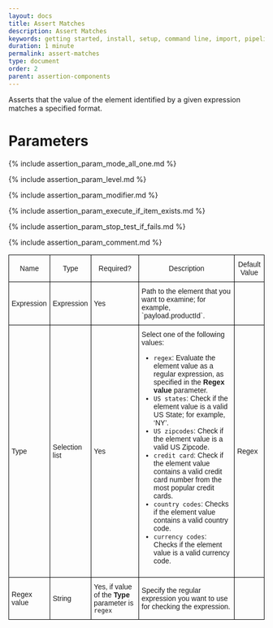 ```yaml
---
layout: docs
title: Assert Matches
description: Assert Matches
keywords: getting started, install, setup, command line, import, pipeline, update, samples, help
duration: 1 minute
permalink: assert-matches
type: document
order: 2
parent: assertion-components
---
```


Asserts that the value of the element identified by a given expression matches a specified format.

<style type="text/css">
.docsTable  {border-collapse:collapse;border-spacing:0;}
.docsTable td{font-family:Arial, sans-serif;font-size:14px;padding:10px 5px;border-style:solid;border-width:1px;overflow:hidden;word-break:normal;border-color:black;}
.docsTable th{font-family:Arial, sans-serif;font-size:14px;font-weight:normal;padding:10px 5px;border-style:solid;border-width:1px;overflow:hidden;word-break:normal;border-color:black;}
.docsTable .docsTableBorder{border-color:inherit;text-align:left}
<!-- @media screen and (max-width: 767px) {.tg {width: auto !important;}.tg col {width: auto !important;}.tg-wrap {overflow-x: auto;-webkit-overflow-scrolling: touch;}} --></style>

# Parameters
<div class="docsTable-wrap"><table class="docsTable">
  <tr>
    <th> Name </th>
    <th> Type </th>
    <th> Required? </th>
    <th> Description </th>
    <th> Default Value </th>
 <tr>
 <tr>
    <td> Expression </td>
    <td> Expression </td>
    <td> Yes </td>
    <td> Path to the element that you want to examine; for example, `payload.productId`.</td>
    <td></td>
  </tr>
  <tr>
    <td> Type </td>
    <td> Selection list </td>
    <td> Yes </td>
    <td> Select one of the following values:
      <ul>
        <li><code>regex</code>: Evaluate the element value as a regular expression, as specified in the <b>Regex value</b> parameter.</li>
        <li><code>US states</code>: Check if the element value is a valid US State; for example, ‘NY’.</li>
        <li><code>US zipcodes</code>: Check if the element value is a valid US Zipcode.</li>
        <li><code>credit card</code>: Check if the element value contains a valid credit card number from the most popular credit cards.</li>
        <li><code>country codes</code>: Checks if the element value contains a valid country code.</li>
        <li><code>currency codes</code>: Checks if the element value is a valid currency code.</li>
      </ul>
    </td>
    <td> Regex </td>
  </tr>
  <tr>
    <td> Regex value </td>
    <td> String </td>
    <td> Yes, if value of the <b>Type</b> parameter is <code>regex</code> </td>
    <td> Specify the regular expression you want to use for checking the expression. </td>
    <td></td>
  </tr>
  
  {% include assertion_param_mode_all_one.md %}
  
  {% include assertion_param_level.md %}  
  
  {% include assertion_param_modifier.md %}
  
  {% include assertion_param_execute_if_item_exists.md %}
   
  {% include assertion_param_stop_test_if_fails.md %}
  
  {% include assertion_param_comment.md %}
  
<!-- </table></div> -->
